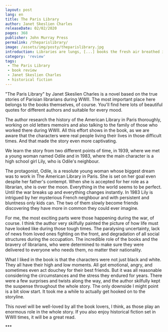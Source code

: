 ```yaml
---
layout: post
lang: en
title: The Paris Library
author: Janet Skeslien Charles
releaseDate: 02/02/2020
pages: 368
publisher: John Murray Press
permalink: /theparislibrary/
image: /assets/img/posty/theparislibrary.jpg
introduction: Libraries are lungs, [...] books the fresh air breathed in to keep the heart beating, to keep the brain imagining, to keep hope alive.
category: 'review'
tags:
 - The Paris Library
 - book review
 - Janet Skeslien Charles
 - historical fiction
---
```

  "The Paris Library" by Janet Skeslien Charles is a novel based on the true stories of Parisian librarians during WWII. The most important place here belongs to the books themselves, of course. You'll find here lots of beautiful quotes for different authors and suitable for every mood.

  The author research the history of the American Library in Paris thoroughly, working on old letters memoirs and also talking to the family of those who worked there during WWII. All this effort shows in the book, as we are aware that the characters were real people living their lives in those difficult times. And that made the story even more captivating.

  We learn the story from two different points of time, in 1939, where we met a young woman named Odile and in 1983, where the main character is a high school girl Lily, who is Odile's neighbour.

  The protagonist, Odile, is a resolute young woman whose biggest dream was to work in The American Library in Paris. She is set on her goal even despite her father's contempt. When she is accepted for her role as a librarian, she is over the moon. Everything in the world seems to be perfect. Until the war breaks up and everything changes instantly. In 1983 Lily is intrigued by her mysterious French neighbour and with persistent and bluntness only kids can. The two of them slowly become friends discovering they have more in common they could ever imagine.

  For me, the most exciting parts were those happening during the war, of course. I think the author very skilfully painted the picture of how life must have looked like during those tough times. The paralysing uncertainty, lack of news from loved ones fighting on the front, and degradation of all social structures during the occupation. The incredible role of the books and the bravery of librarians, who were determined to make sure they were delivered to everyone who needs them, no matter their nationality.

  What I liked in the book is that the characters were not just black and white. They all have their high and low moments. All got emotional, angry, and sometimes even act douchey for their best friends. But it was all reasonable considering the circumstances and the stress they endured for years. There were a few surprises and twists along the way, and the author skilfully kept the suspense throughout the whole story. The only downside I might point is a bit slow start. It took me a while to actually get hooked on to the storyline. 

  This novel will be well-loved by all the book lovers, I think, as those play an enormous role in the whole story. If you also enjoy historical fiction set in WWII times, it will be a great read.

\*\*\*
